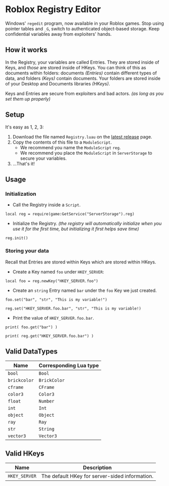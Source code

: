 # Roblox Registry Editor

Windows' `regedit` program, now available in your Roblox games. Stop using pointer tables and `_G`, switch to authenticated object-based storage. Keep confidential variables away from exploiters' hands.

## How it works

In the Registry, your variables are called Entries. They are stored inside of Keys, and *those* are stored inside of HKeys. You can think of this as documents within folders: documents *(Entries)* contain different types of data, and folders *(Keys)* contain documents. Your folders are stored inside of your Desktop and Documents libraries *(HKeys)*.

Keys and Entries are secure from exploiters and bad actors. *(as long as you set them up properly)*

## Setup

It's easy as 1, 2, 3:

1. Download the file named `Registry.luau` on the [latest release](https://github.com/ayvacs/registry/releases/latest/) page.
2. Copy the contents of this file to a `ModuleScript`.
	* We recommend you name the `ModuleScript` `reg`.
	* We recommend you place the `ModuleScript` in `ServerStorage` to secure your variables.
3. ...That's it!

## Usage

### Initialization

* Call the Registry inside a `Script`.

```
local reg = require(game:GetService("ServerStorage").reg)
```

* Initialize the Registry. *(the registry will automatically initialize when you use it for the first time, but initializing it first helps save time)*

```
reg.init()
```

### Storing your data

Recall that Entries are stored within Keys which are stored within HKeys.

* Create a Key named `foo` under `HKEY_SERVER`:

```
local foo = reg.newKey("HKEY_SERVER.foo")
```

* Create an `string` Entry named `bar` under the `foo` Key we just created.

```
foo.set("bar", "str", "This is my variable!")
```

```
reg.set("HKEY_SERVER.foo.bar", "str", "This is my variable!)
```

* Print the value of `HKEY_SERVER.foo.bar`.

```
print( foo.get("bar") )
```

```
print( reg.get("HKEY_SERVER.foo.bar") )
```

## Valid DataTypes

| Name | Corresponding Lua type |
| --- | --- |
| `bool` | `Bool` |
| `brickcolor` | `BrickColor` |
| `cframe` | `CFrame` |
| `color3` | `Color3` |
| `float` | `Number` |
| `int` | `Int` |
| `object` | `Object` |
| `ray` | `Ray` |
| `str` | `String` |
| `vector3` | `Vector3` |

## Valid HKeys

| Name | Description |
| --- | --- |
| `HKEY_SERVER` | The default HKey for server-sided information. |
